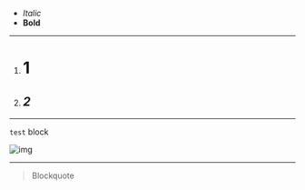 - _Italic_
- **Bold**
---
1. # **1**
2. ## _2_
---
`test` block

![img](https://i.redd.it/romw2motmfy51.jpg)

---
> Blockquote
